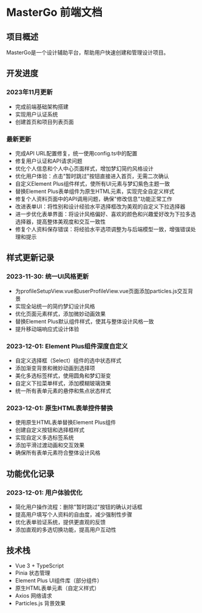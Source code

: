 # MasterGo 前端文档

## 项目概述
MasterGo是一个设计辅助平台，帮助用户快速创建和管理设计项目。

## 开发进度

### 2023年11月更新
- 完成前端基础架构搭建
- 实现用户认证系统
- 创建首页和项目列表页面

### 最新更新
- 完成API URL配置修复，统一使用config.ts中的配置
- 修复用户认证和API请求问题
- 优化个人信息和个人中心页面样式，增加梦幻简约风格设计
- 优化用户体验：点击"暂时跳过"按钮直接进入首页，无需二次确认
- 自定义Element Plus组件样式，使所有UI元素与梦幻紫色主题一致
- 替换Element Plus表单组件为原生HTML元素，实现完全自定义样式
- 修复个人资料页面中的API调用问题，确保"修改信息"功能正常工作
- 改进表单UI：将性别和设计经验水平选择框改为美观的自定义下拉选择器
- 进一步优化表单界面：将设计风格偏好、喜欢的颜色和兴趣爱好改为下拉多选选择器，提高整体美观度和交互一致性
- 修复个人资料保存错误：将经验水平选项调整为与后端模型一致，增强错误处理和提示

## 样式更新记录

### 2023-11-30: 统一UI风格更新
- 为profileSetupView.vue和userProfileView.vue页面添加particles.js交互背景
- 实现全站统一的简约梦幻设计风格
- 优化页面元素样式，添加微妙动画效果
- 替换Element Plus默认组件样式，使其与整体设计风格一致
- 提升移动端响应式设计体验

### 2023-12-01: Element Plus组件深度自定义
- 自定义选择框（Select）组件的选中状态样式
- 添加渐变背景和微妙动画到选择项
- 美化多选标签样式，使用圆角和梦幻渐变
- 自定义下拉菜单样式，添加模糊玻璃效果
- 统一所有表单元素的悬停和焦点状态样式

### 2023-12-01: 原生HTML表单控件替换
- 使用原生HTML表单替换Element Plus组件
- 创建自定义按钮和选择框样式
- 实现自定义多选标签系统
- 添加平滑过渡动画和交互效果
- 确保所有表单元素符合整体设计风格

## 功能优化记录

### 2023-12-01: 用户体验优化
- 简化用户操作流程：删除"暂时跳过"按钮的确认对话框
- 提高用户填写个人资料的自由度，减少强制性步骤
- 优化表单验证系统，提供更直观的反馈
- 添加直观的多选切换功能，提高用户互动性

## 技术栈
- Vue 3 + TypeScript
- Pinia 状态管理
- Element Plus UI组件库（部分组件）
- 原生HTML表单元素（自定义样式）
- Axios 网络请求
- Particles.js 背景效果 
